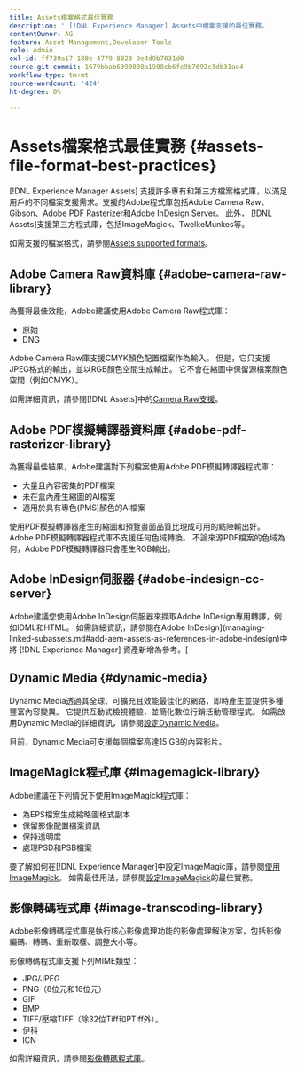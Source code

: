 ```yaml
---
title: Assets檔案格式最佳實務
description: ' [!DNL Experience Manager] Assets中檔案支援的最佳實務。'
contentOwner: AG
feature: Asset Management,Developer Tools
role: Admin
exl-id: ff739a17-188e-4779-8820-9e4d9b7031d0
source-git-commit: 1679bbab6390808a1988cb6fe9b7692c3db31ae4
workflow-type: tm+mt
source-wordcount: '424'
ht-degree: 0%

---
```


# Assets檔案格式最佳實務 {#assets-file-format-best-practices}

[!DNL Experience Manager Assets] 支援許多專有和第三方檔案格式庫，以滿足用戶的不同檔案支援需求。支援的Adobe程式庫包括Adobe Camera Raw、Gibson、Adobe PDF Rasterizer和Adobe InDesign Server。 此外， [!DNL Assets]支援第三方程式庫，包括ImageMagick、TwelkeMunkes等。

如需支援的檔案格式，請參閱[Assets supported formats](assets-formats.md)。

## Adobe Camera Raw資料庫 {#adobe-camera-raw-library}

為獲得最佳效能，Adobe建議使用Adobe Camera Raw程式庫：

* 原始
* DNG

Adobe Camera Raw庫支援CMYK顏色配置檔案作為輸入。 但是，它只支援JPEG格式的輸出，並以RGB顏色空間生成輸出。 它不會在縮圖中保留源檔案顏色空間（例如CMYK）。

如需詳細資訊，請參閱[!DNL Assets]中的[Camera Raw支援](camera-raw.md)。

## Adobe PDF模擬轉譯器資料庫 {#adobe-pdf-rasterizer-library}

為獲得最佳結果，Adobe建議對下列檔案使用Adobe PDF模擬轉譯器程式庫：

* 大量且內容密集的PDF檔案
* 未在盒內產生縮圖的AI檔案
* 適用於具有專色(PMS)顏色的AI檔案

使用PDF模擬轉譯器產生的縮圖和預覽畫面品質比現成可用的點陣輸出好。 Adobe PDF模擬轉譯器程式庫不支援任何色域轉換。 不論來源PDF檔案的色域為何，Adobe PDF模擬轉譯器只會產生RGB輸出。

## Adobe InDesign伺服器 {#adobe-indesign-cc-server}

Adobe建議您使用Adobe InDesign伺服器來擷取Adobe InDesign專用轉譯，例如IDML和HTML。 如需詳細資訊，請參閱在Adobe InDesign](managing-linked-subassets.md#add-aem-assets-as-references-in-adobe-indesign)中將 [!DNL Experience Manager] 資產新增為參考。[

## Dynamic Media  {#dynamic-media}

Dynamic Media透過其全球、可擴充且效能最佳化的網路，即時產生並提供多種豐富內容變異。 它提供互動式檢視體驗，並簡化數位行銷活動管理程式。 如需啟用Dynamic Media的詳細資訊，請參閱[設定Dynamic Media](config-dynamic.md)。

目前，Dynamic Media可支援每個檔案高達15 GB的內容影片。

## ImageMagick程式庫 {#imagemagick-library}

Adobe建議在下列情況下使用ImageMagick程式庫：

* 為EPS檔案生成縮略圖格式副本
* 保留影像配置檔案資訊
* 保持透明度
* 處理PSD和PSB檔案

要了解如何在[!DNL Experience Manager]中設定ImageMagic庫，請參閱[使用ImageMagick](media-handlers.md#an-example-using-imagemagick)。 如需最佳用法，請參閱[設定ImageMagick](best-practices-for-imagemagick.md)的最佳實務。

## 影像轉碼程式庫 {#image-transcoding-library}

Adobe影像轉碼程式庫是執行核心影像處理功能的影像處理解決方案，包括影像編碼、轉碼、重新取樣、調整大小等。

影像轉碼程式庫支援下列MIME類型：

* JPG/JPEG
* PNG（8位元和16位元）
* GIF
* BMP
* TIFF/壓縮TIFF（除32位Tiff和PTiff外）。
* 伊科
* ICN

如需詳細資訊，請參閱[影像轉碼程式庫](imaging-transcoding-library.md)。
